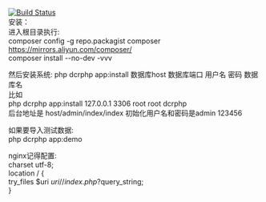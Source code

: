 [![Build Status](https://travis-ci.org/junqing124/dcrcms.svg?branch=master)](https://travis-ci.org/junqing124/dcrcms)  
安装：  
进入根目录执行:  
composer config -g repo.packagist composer https://mirrors.aliyun.com/composer/  
composer install --no-dev -vvv
 
然后安装系统:
php dcrphp app:install 数据库host 数据库端口 用户名 密码 数据库名   
比如  
php dcrphp app:install 127.0.0.1 3306 root root dcrphp  
后台地址是 host/admin/index/index 初始化用户名和密码是admin 123456  

如果要导入测试数据:    
php dcrphp app:demo    
  
nginx记得配置:  
charset utf-8;  
location / {  
    try_files $uri $uri/ /index.php?$query_string;    
}  
